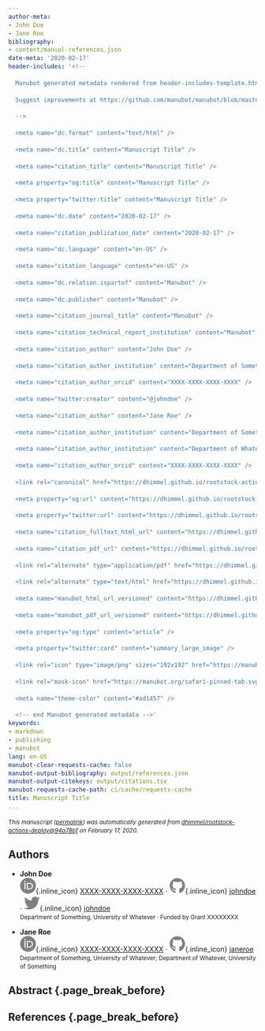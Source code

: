 ```yaml
---
author-meta:
- John Doe
- Jane Roe
bibliography:
- content/manual-references.json
date-meta: '2020-02-17'
header-includes: '<!--

  Manubot generated metadata rendered from header-includes-template.html.

  Suggest improvements at https://github.com/manubot/manubot/blob/master/manubot/process/header-includes-template.html

  -->

  <meta name="dc.format" content="text/html" />

  <meta name="dc.title" content="Manuscript Title" />

  <meta name="citation_title" content="Manuscript Title" />

  <meta property="og:title" content="Manuscript Title" />

  <meta property="twitter:title" content="Manuscript Title" />

  <meta name="dc.date" content="2020-02-17" />

  <meta name="citation_publication_date" content="2020-02-17" />

  <meta name="dc.language" content="en-US" />

  <meta name="citation_language" content="en-US" />

  <meta name="dc.relation.ispartof" content="Manubot" />

  <meta name="dc.publisher" content="Manubot" />

  <meta name="citation_journal_title" content="Manubot" />

  <meta name="citation_technical_report_institution" content="Manubot" />

  <meta name="citation_author" content="John Doe" />

  <meta name="citation_author_institution" content="Department of Something, University of Whatever" />

  <meta name="citation_author_orcid" content="XXXX-XXXX-XXXX-XXXX" />

  <meta name="twitter:creator" content="@johndoe" />

  <meta name="citation_author" content="Jane Roe" />

  <meta name="citation_author_institution" content="Department of Something, University of Whatever" />

  <meta name="citation_author_institution" content="Department of Whatever, University of Something" />

  <meta name="citation_author_orcid" content="XXXX-XXXX-XXXX-XXXX" />

  <link rel="canonical" href="https://dhimmel.github.io/rootstock-actions-deploy/" />

  <meta property="og:url" content="https://dhimmel.github.io/rootstock-actions-deploy/" />

  <meta property="twitter:url" content="https://dhimmel.github.io/rootstock-actions-deploy/" />

  <meta name="citation_fulltext_html_url" content="https://dhimmel.github.io/rootstock-actions-deploy/" />

  <meta name="citation_pdf_url" content="https://dhimmel.github.io/rootstock-actions-deploy/manuscript.pdf" />

  <link rel="alternate" type="application/pdf" href="https://dhimmel.github.io/rootstock-actions-deploy/manuscript.pdf" />

  <link rel="alternate" type="text/html" href="https://dhimmel.github.io/rootstock-actions-deploy/v/94a78bf499ce14396f95ace134d6a7c106b95392/" />

  <meta name="manubot_html_url_versioned" content="https://dhimmel.github.io/rootstock-actions-deploy/v/94a78bf499ce14396f95ace134d6a7c106b95392/" />

  <meta name="manubot_pdf_url_versioned" content="https://dhimmel.github.io/rootstock-actions-deploy/v/94a78bf499ce14396f95ace134d6a7c106b95392/manuscript.pdf" />

  <meta property="og:type" content="article" />

  <meta property="twitter:card" content="summary_large_image" />

  <link rel="icon" type="image/png" sizes="192x192" href="https://manubot.org/favicon-192x192.png" />

  <link rel="mask-icon" href="https://manubot.org/safari-pinned-tab.svg" color="#ad1457" />

  <meta name="theme-color" content="#ad1457" />

  <!-- end Manubot generated metadata -->'
keywords:
- markdown
- publishing
- manubot
lang: en-US
manubot-clear-requests-cache: false
manubot-output-bibliography: output/references.json
manubot-output-citekeys: output/citations.tsv
manubot-requests-cache-path: ci/cache/requests-cache
title: Manuscript Title
...
```







<small><em>
This manuscript
([permalink](https://dhimmel.github.io/rootstock-actions-deploy/v/94a78bf499ce14396f95ace134d6a7c106b95392/))
was automatically generated
from [dhimmel/rootstock-actions-deploy@94a78bf](https://github.com/dhimmel/rootstock-actions-deploy/tree/94a78bf499ce14396f95ace134d6a7c106b95392)
on February 17, 2020.
</em></small>

## Authors



+ **John Doe**<br>
    ![ORCID icon](images/orcid.svg){.inline_icon}
    [XXXX-XXXX-XXXX-XXXX](https://orcid.org/XXXX-XXXX-XXXX-XXXX)
    · ![GitHub icon](images/github.svg){.inline_icon}
    [johndoe](https://github.com/johndoe)
    · ![Twitter icon](images/twitter.svg){.inline_icon}
    [johndoe](https://twitter.com/johndoe)<br>
  <small>
     Department of Something, University of Whatever
     · Funded by Grant XXXXXXXX
  </small>

+ **Jane Roe**<br>
    ![ORCID icon](images/orcid.svg){.inline_icon}
    [XXXX-XXXX-XXXX-XXXX](https://orcid.org/XXXX-XXXX-XXXX-XXXX)
    · ![GitHub icon](images/github.svg){.inline_icon}
    [janeroe](https://github.com/janeroe)<br>
  <small>
     Department of Something, University of Whatever; Department of Whatever, University of Something
  </small>



## Abstract {.page_break_before}




## References {.page_break_before}

<!-- Explicitly insert bibliography here -->
<div id="refs"></div>
